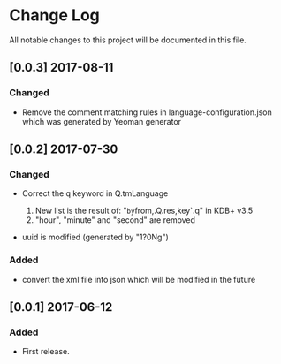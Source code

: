 # Change Log
All notable changes to this project will be documented in this file.

## [0.0.3] 2017-08-11

### Changed
* Remove the comment matching rules in language-configuration.json which was generated by Yeoman generator 
## [0.0.2] 2017-07-30

### Changed

* Correct the q keyword in Q.tmLanguage  
    1. New list is the result of: "`by`from,.Q.res,key`.q" in KDB+ v3.5  
    2. "hour", "minute" and "second" are removed

* uuid is modified (generated by "1?0Ng")  

### Added

* convert the xml file into json which will be modified in the future

## [0.0.1] 2017-06-12

### Added

* First release.
